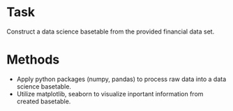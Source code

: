 # Task
Construct a data science basetable from the provided financial data set.

# Methods
- Apply python packages (numpy, pandas) to process raw data into a data science basetable.
- Utilize matplotlib, seaborn to visualize inportant information from created basetable.
